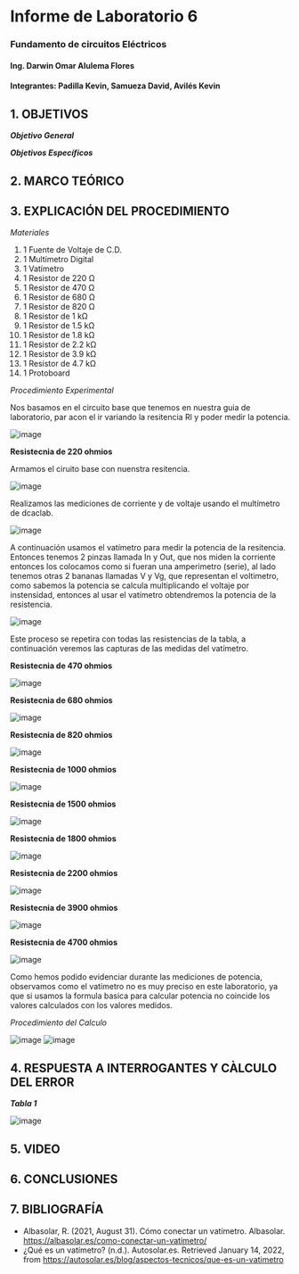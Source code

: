 # Informe de Laboratorio 6
### Fundamento de circuitos Eléctricos 
#### Ing. Darwin Omar Alulema Flores
#### Integrantes: Padilla Kevin, Samueza David, Avilés Kevin
 
 ## 1. OBJETIVOS
 
***Objetivo General***

***Objetivos Específicos***

## 2. MARCO TEÓRICO

## 3. EXPLICACIÓN DEL PROCEDIMIENTO

*Materiales*
1. 1 Fuente de Voltaje de C.D.
2. 1 Multímetro Digital
3. 1 Vatímetro
4. 1 Resistor de 220 Ω
5. 1 Resistor de 470 Ω
6. 1 Resistor de 680 Ω
7. 1 Resistor de 820 Ω
8. 1 Resistor de 1 kΩ
9. 1 Resistor de 1.5 kΩ
10. 1 Resistor de 1.8 kΩ
11. 1 Resistor de 2.2 kΩ
12. 1 Resistor de 3.9 kΩ
13. 1 Resistor de 4.7 kΩ
14. 1 Protoboard

*Procedimiento Experimental*

Nos basamos en el circuito base que tenemos en nuestra guia de laboratorio, par acon el ir variando la resitencia Rl y poder medir la potencia.

![image](https://user-images.githubusercontent.com/93794279/149419767-4ab6ebb1-9f6d-4678-afb3-82a06a6081b1.png)


**Resistecnia de 220 ohmios**

Armamos el ciruito base con nuenstra resitencia.

![image](https://user-images.githubusercontent.com/93794279/149419717-874f4c81-2746-48ff-921f-255bf86aa1cb.png)

Realizamos las mediciones de corriente y de voltaje usando el multímetro de dcaclab.

![image](https://user-images.githubusercontent.com/93794279/149419560-1dd26287-8aab-4cb5-80f4-cf7dda86285d.png)

A continuación usamos el vatímetro para medir la potencia de la resitencia. Entonces tenemos 2 pinzas  llamada In y Out, que nos miden la corriente entonces los colocamos como si fueran una amperimetro (serie), al lado tenemos otras 2 bananas llamadas V y Vg, que representan el voltimetro, como sabemos la potencia se calcula multiplicando el voltaje por instensidad, entonces al usar el vatímetro obtendremos la potencia de la resistencia.

![image](https://user-images.githubusercontent.com/93794279/149420386-4737b5ea-961b-4cd9-8286-77f8a67a093a.png)

Este proceso se repetira con todas las resistencias de la tabla, a continuación veremos las capturas de las medidas del vatímetro.

**Resistecnia de 470 ohmios**

![image](https://user-images.githubusercontent.com/93794279/149421936-c3ad1020-020b-47e6-9405-269e6498761b.png)

**Resistecnia de 680 ohmios**

![image](https://user-images.githubusercontent.com/93794279/149424036-18ab12d7-9edb-482a-afac-7ff213d3a700.png)

**Resistecnia de 820 ohmios**

![image](https://user-images.githubusercontent.com/93794279/149424477-e750df42-42ea-4d7e-b155-bcf02ca317a5.png)

**Resistecnia de 1000 ohmios**

![image](https://user-images.githubusercontent.com/93794279/149424278-a9e2fab8-a2fe-48e0-a532-5b45a97cd5df.png)

**Resistecnia de 1500 ohmios**

![image](https://user-images.githubusercontent.com/93794279/149424400-1301a112-4eda-4d70-9bb4-8180ffd2b1ae.png)


**Resistecnia de 1800 ohmios**

![image](https://user-images.githubusercontent.com/93794279/149424624-e6605438-0432-480f-b80e-f0d909378831.png)

**Resistecnia de 2200 ohmios**

![image](https://user-images.githubusercontent.com/93794279/149424893-78dabd60-0136-4083-8fea-200f8fd32592.png)

**Resistecnia de 3900 ohmios**

![image](https://user-images.githubusercontent.com/93794279/149424933-a60e1efc-cf9c-4a32-96e3-7afd675396a9.png)


**Resistecnia de 4700 ohmios**

![image](https://user-images.githubusercontent.com/93794279/149424988-f1bad691-77b8-48af-b2ab-54e165fdc913.png)


Como hemos podido evidenciar durante las mediciones de potencia, observamos como el vatímetro no es muy preciso en este laboratorio, ya que si usamos la formula basica para calcular potencia no coincide los valores calculados con los valores medidos.


*Procedimiento del Calculo*

![image](https://user-images.githubusercontent.com/93794279/149427786-e2d0fef0-8bab-404a-9228-56c5bb648a83.png)
![image](https://user-images.githubusercontent.com/93794279/149427817-eed23d7b-a08b-4e93-82f1-5ea6cacb55a2.png)



## 4. RESPUESTA A INTERROGANTES Y CÀLCULO DEL ERROR

***Tabla 1***

![image](https://user-images.githubusercontent.com/93794279/149425779-2e6a67fa-53f3-4f95-9586-9852f2cdd77e.png)

## 5. VIDEO
## 6. CONCLUSIONES

## 7. BIBLIOGRAFÍA

- Albasolar, R. (2021, August 31). Cómo conectar un vatímetro. Albasolar. https://albasolar.es/como-conectar-un-vatimetro/
- ¿Qué es un vatímetro? (n.d.). Autosolar.es. Retrieved January 14, 2022, from https://autosolar.es/blog/aspectos-tecnicos/que-es-un-vatimetro




